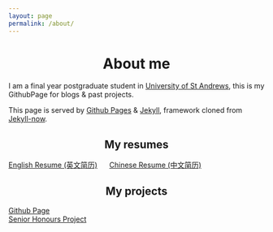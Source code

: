 ```yaml
---
layout: page
permalink: /about/
---
```


# <center>About me</center>

I am a final year postgraduate student in [University of St Andrews](http://www.st-andrews.ac.uk/), this is my GithubPage for blogs & past projects.  

This page is served by [Github Pages](https://pages.github.com/) & [Jekyll](https://jekyllrb.com/), framework cloned from [Jekyll-now](https://github.com/barryclark/jekyll-now).

## <center>My resumes</center>

[English Resume (英文简历)](../docs/En_Resume_CompSci.pdf)
&nbsp;&nbsp;&nbsp;&nbsp;&nbsp;[Chinese Resume (中文简历)](../docs/Cn_Resume.pdf)  

## <center>My projects</center>

[Github Page](https://github.com/El15ande/El15ande.github.io)  
[Senior Honours Project](https://github.com/El15ande/CS4099_SHProject/)  